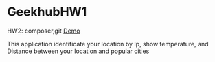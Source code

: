 # GeekhubHW1
HW2: composer,git
[Demo](http://hw2.kuzserv.ru/)

This application identificate your location by Ip, show temperature, and Distance between your location and popular cities